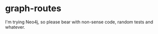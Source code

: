 graph-routes
============

I'm trying Neo4j, so please bear with non-sense code, random tests and whatever.